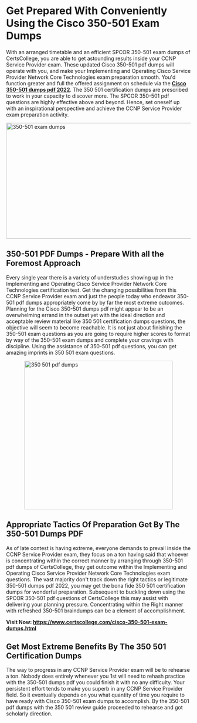 <h1><strong>Get Prepared With Conveniently Using the Cisco 350-501 Exam Dumps&nbsp;</strong></h1>
<p><span style="font-weight: 400;">With an arranged timetable and an efficient SPCOR 350-501 exam dumps of CertsCollege, you are able to get astounding results inside your CCNP Service Provider exam. These updated Cisco 350-501 pdf dumps will operate with you, and make your Implementing and Operating Cisco Service Provider Network Core Technologies exam preparation smooth. You'd function greater and full the offered assignment on schedule via the <strong><a href="https://www.certscollege.com/cisco-350-501-exam-dumps.html">Cisco 350-501 dumps pdf 2022</a></strong>. The 350 501 certification dumps are prescribed to work in your capacity to discover more. The SPCOR 350-501 pdf questions are highly effective above and beyond. Hence, set oneself up with an inspirational perspective and achieve the CCNP Service Provider exam preparation activity.&nbsp;</span></p>
<p><span style="font-weight: 400;"><img style="display: block; margin-left: auto; margin-right: auto;" src="https://i.ibb.co/CPDK3ps/Yellow-and-Blue-Initiative-Blog-Banner.png" alt="350-501 exam dumps" width="559" height="315" /></span></p>
<h2><strong>350-501 PDF Dumps - Prepare With all the Foremost Approach</strong></h2>
<p><span style="font-weight: 400;">Every single year there is a variety of understudies showing up in the Implementing and Operating Cisco Service Provider Network Core Technologies certification test. Get the changing possibilities from this CCNP Service Provider exam and just the people today who endeavor 350-501 pdf dumps appropriately come by by far the most extreme outcomes. Planning for the Cisco 350-501 dumps pdf might appear to be an overwhelming errand in the outset yet with the ideal direction and acceptable review material like 350 501 certification dumps questions, the objective will seem to become reachable. It is not just about finishing the 350-501 exam questions as you are going to require higher scores to format by way of the 350-501 exam dumps and complete your cravings with discipline. Using the assistance of 350-501 pdf questions, you can get amazing imprints in 350 501 exam questions.</span></p>
<p><span style="font-weight: 400;"><a href="https://tinyurl.com/y9koak58"><img style="display: block; margin-left: auto; margin-right: auto;" src="https://i.ibb.co/9tMrhdY/Teacher-Appreciation-Invitation.png" alt="350 501 pdf dumps " width="404" height="404" /></a></span></p>
<h2><strong>Appropriate Tactics Of Preparation Get By The 350-501 Dumps PDF</strong></h2>
<p><span style="font-weight: 400;">As of late contest is having extreme, everyone demands to prevail inside the CCNP Service Provider exam, they focus on a ton having said that whoever is concentrating within the correct manner by arranging through 350-501 pdf dumps of CertsCollege, they get outcome within the Implementing and Operating Cisco Service Provider Network Core Technologies exam questions. The vast majority don't track down the right tactics or legitimate 350-501 dumps pdf 2022, you may get the bona fide 350 501 certification dumps for wonderful preparation. Subsequent to buckling down using the SPCOR 350-501 pdf questions of CertsCollege this may assist with delivering your planning pressure. Concentrating within the Right manner with refreshed 350-501 braindumps can be a element of accomplishment.</span></p>
<p><span style="font-weight: 400;"><strong>Visit Now: <a href="https://www.certscollege.com/cisco-350-501-exam-dumps.html">https://www.certscollege.com/cisco-350-501-exam-dumps.html</a></strong></span></p>
<h2><strong>Get Most Extreme Benefits By The 350 501 Certification Dumps</strong></h2>
<p><span style="font-weight: 400;">The way to progress in any CCNP Service Provider exam will be to rehearse a ton. Nobody does entirely whenever you 1st will need to rehash practice with the 350-501 dumps pdf you could finish it with no any difficulty. Your persistent effort tends to make you superb in any CCNP Service Provider field. So it eventually depends on you what quantity of time you require to have ready with Cisco 350-501 exam dumps to accomplish. By the 350-501 pdf dumps with the 350 501 review guide proceeded to rehearse and got scholarly direction.</span></p>
